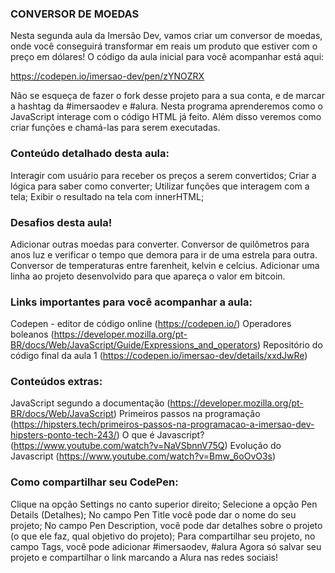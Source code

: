 ### CONVERSOR DE MOEDAS

Nesta segunda aula da Imersão Dev, vamos criar um conversor de moedas, onde você conseguirá transformar em reais um produto que estiver com o preço em dólares! O código da aula inicial para você acompanhar está aqui:

https://codepen.io/imersao-dev/pen/zYNOZRX

Não se esqueça de fazer o fork desse projeto para a sua conta, e de marcar a hashtag da #imersaodev e #alura.
Nesta programa aprenderemos como o JavaScript interage com o código HTML já feito. Além disso veremos como criar funções e chamá-las para serem executadas.

### Conteúdo detalhado desta aula:
Interagir com usuário para receber os preços a serem convertidos;
Criar a lógica para saber como converter;
Utilizar funções que interagem com a tela;
Exibir o resultado na tela com innerHTML;

### Desafios desta aula!
Adicionar outras moedas para converter.
Conversor de quilômetros para anos luz e verificar o tempo que demora para ir de uma estrela para outra.
Conversor de temperaturas entre farenheit, kelvin e celcius.
Adicionar uma linha ao projeto desenvolvido para que apareça o valor em bitcoin.

### Links importantes para você acompanhar a aula:
Codepen - editor de código online (https://codepen.io/)
Operadores boleanos (https://developer.mozilla.org/pt-BR/docs/Web/JavaScript/Guide/Expressions_and_operators)
Repositório do código final da aula 1 (https://codepen.io/imersao-dev/details/xxdJwRe)

### Conteúdos extras:
JavaScript segundo a documentação (https://developer.mozilla.org/pt-BR/docs/Web/JavaScript)
Primeiros passos na programação (https://hipsters.tech/primeiros-passos-na-programacao-a-imersao-dev-hipsters-ponto-tech-243/)
O que é Javascript? (https://www.youtube.com/watch?v=NaVSbnnV75Q)
Evolução do Javascript (https://www.youtube.com/watch?v=Bmw_6oOvO3s)

### Como compartilhar seu CodePen:
Clique na opção Settings no canto superior direito;
Selecione a opção Pen Details (Detalhes);
No campo Pen Title você pode dar o nome do seu projeto;
No campo Pen Description, você pode dar detalhes sobre o projeto (o que ele faz, qual objetivo do projeto);
Para compartilhar seu projeto, no campo Tags, você pode adicionar #imersaodev, #alura
Agora só salvar seu projeto e compartilhar o link marcando a Alura nas redes sociais!
